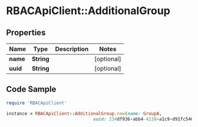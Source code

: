 # RBACApiClient::AdditionalGroup

## Properties

Name | Type | Description | Notes
------------ | ------------- | ------------- | -------------
**name** | **String** |  | [optional] 
**uuid** | **String** |  | [optional] 

## Code Sample

```ruby
require 'RBACApiClient'

instance = RBACApiClient::AdditionalGroup.new(name: GroupA,
                                 uuid: 234df936-abb4-4238-a1c9-d91fc540c702)
```


